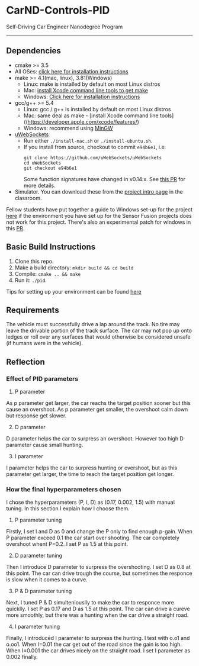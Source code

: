 # CarND-Controls-PID
Self-Driving Car Engineer Nanodegree Program

---

## Dependencies

* cmake >= 3.5
 * All OSes: [click here for installation instructions](https://cmake.org/install/)
* make >= 4.1(mac, linux), 3.81(Windows)
  * Linux: make is installed by default on most Linux distros
  * Mac: [install Xcode command line tools to get make](https://developer.apple.com/xcode/features/)
  * Windows: [Click here for installation instructions](http://gnuwin32.sourceforge.net/packages/make.htm)
* gcc/g++ >= 5.4
  * Linux: gcc / g++ is installed by default on most Linux distros
  * Mac: same deal as make - [install Xcode command line tools]((https://developer.apple.com/xcode/features/)
  * Windows: recommend using [MinGW](http://www.mingw.org/)
* [uWebSockets](https://github.com/uWebSockets/uWebSockets)
  * Run either `./install-mac.sh` or `./install-ubuntu.sh`.
  * If you install from source, checkout to commit `e94b6e1`, i.e.
    ```
    git clone https://github.com/uWebSockets/uWebSockets 
    cd uWebSockets
    git checkout e94b6e1
    ```
    Some function signatures have changed in v0.14.x. See [this PR](https://github.com/udacity/CarND-MPC-Project/pull/3) for more details.
* Simulator. You can download these from the [project intro page](https://github.com/udacity/self-driving-car-sim/releases) in the classroom.

Fellow students have put together a guide to Windows set-up for the project [here](https://s3-us-west-1.amazonaws.com/udacity-selfdrivingcar/files/Kidnapped_Vehicle_Windows_Setup.pdf) if the environment you have set up for the Sensor Fusion projects does not work for this project. There's also an experimental patch for windows in this [PR](https://github.com/udacity/CarND-PID-Control-Project/pull/3).

## Basic Build Instructions

1. Clone this repo.
2. Make a build directory: `mkdir build && cd build`
3. Compile: `cmake .. && make`
4. Run it: `./pid`. 

Tips for setting up your environment can be found [here](https://classroom.udacity.com/nanodegrees/nd013/parts/40f38239-66b6-46ec-ae68-03afd8a601c8/modules/0949fca6-b379-42af-a919-ee50aa304e6a/lessons/f758c44c-5e40-4e01-93b5-1a82aa4e044f/concepts/23d376c7-0195-4276-bdf0-e02f1f3c665d)

## Requirements

The vehicle must successfully drive a lap around the track. No tire may leave the drivable portion of the track surface. The car may not pop up onto ledges or roll over any surfaces that would otherwise be considered unsafe (if humans were in the vehicle).

## Reflection

### Effect of PID parameters

1. P parameter

As p parameter get larger, the car reachs the target position sooner but this cause an overshoot. As p parameter get smaller, the overshoot calm down but response get slower.
 
2. D parameter

D parameter helps the car to surpress an overshoot. However too high D parameter cause small hunting.

3. I parameter

I parameter helps the car to surpress hunting or overshoot, but as this parameter get larger, the time to reach the target position get longer.

### How the final hyperparameters chosen

I chose the hyperparameters (P, I, D) as (0.17, 0.002, 1.5) with manual tuning. In this section I explain how I choose them.

1. P parameter tuning

 Firstly, I set I and D as 0 and change the P only to find enough p-gain. When P parameter exceed 0.1 the car start over shooting. The car completely overshoot whent P=0.2. I set P as 1.5 at this point.

2. D parameter tuning

 Then I introduce D parameter to surpress the overshooting. I set D as 0.8 at this point. The car can drive trough the course, but sometimes the responce is slow when it comes to a curve.

3. P & D parameter tuning

 Next, I tuned P & D simulteniouslly to make the car to responce more quicklly. I set P as 0.17 and D as 1.5 at this point. The car can drive a cureve more smoothly, but there was a hunting when the car drive a straight road.
 
4. I parameter tuning

 Finally, I introduced I parameter to surpress the hunting. I test with o.o1 and o.oo1. When I=0.01 the car get out of the road since the gain is too high. When I=0.001 the car drives nicely on the straight road. I set I parameter as 0.002 finally.

